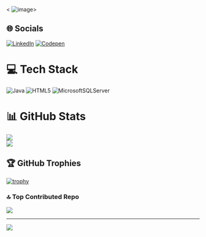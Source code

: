 <                                           ![image](https://github.com/akshgarg10/akshgarg10/assets/104502015/d493662e-9a8f-4b59-97d1-70b9b1f6f20f)>



## 🌐 Socials
[![LinkedIn](https://img.shields.io/badge/LinkedIn-%230077B5.svg?logo=linkedin&logoColor=white)](https://linkedin.com/in/linkedin.com/in/aksh-garg-392741237) [![Codepen](https://img.shields.io/badge/Codepen-000000?style=for-the-badge&logo=codepen&logoColor=white)](https://codepen.io/https://codepen.io/AkshGarg24) 


# 💻 Tech Stack
![Java](https://img.shields.io/badge/java-%23ED8B00.svg?style=for-the-badge&logo=java&logoColor=white) ![HTML5](https://img.shields.io/badge/html5-%23E34F26.svg?style=for-the-badge&logo=html5&logoColor=white) ![MicrosoftSQLServer](https://img.shields.io/badge/Microsoft%20SQL%20Sever-CC2927?style=for-the-badge&logo=microsoft%20sql%20server&logoColor=white)
# 📊 GitHub Stats
![](https://github-readme-stats.vercel.app/api?username=akshgarg10&theme=midnight-purple&hide_border=true&include_all_commits=true&count_private=true)<br/>
![](https://github-readme-streak-stats.herokuapp.com/?user=akshgarg10&theme=midnight-purple&hide_border=true)<br/>

## 🏆 GitHub Trophies
[![trophy](https://github-profile-trophy.vercel.app/?username=ryo-ma)](https://github.com/ryo-ma/github-profile-trophy)
<!--![](https://github-profile-trophy.vercel.app/?username=akshgarg10&theme=onedark&no-frame=true&no-bg=true&margin-w=4)-->

### 🔝 Top Contributed Repo
![](https://github-contributor-stats.vercel.app/api?username=akshgarg10&limit=5&theme=dark&combine_all_yearly_contributions=true)

---
<a href="https://visitcount.itsvg.in">
  <img src="https://visitcount.itsvg.in/api?id=akshgarg10&label=Profile%20Views&color=9&icon=5&pretty=true" />
</a>

<!-- Proudly created with GPRM ( https://gprm.itsvg.in ) -->
